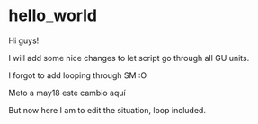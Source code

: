 # hello_world

Hi guys!

I will add some nice changes to let script go through all GU units.

I forgot to add looping through SM :O

Meto a may18 este cambio aquí

But now here I am to edit the situation, loop included.
